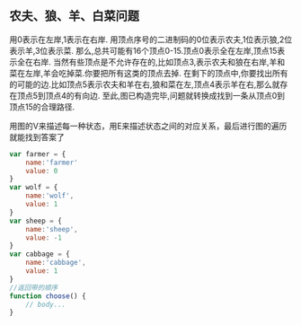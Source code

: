 <!-- 农夫、狼、羊、白菜问题.md -->
## 农夫、狼、羊、白菜问题
用0表示在左岸,1表示在右岸.
用顶点序号的二进制码的0位表示农夫,1位表示狼,2位表示羊,3位表示菜.
那么,总共可能有16个顶点0-15.顶点0表示全在左岸,顶点15表示全在右岸.
当然有些顶点是不允许存在的,比如顶点3,表示农夫和狼在右岸,羊和菜在左岸,羊会吃掉菜.你要把所有这类的顶点去掉.
在剩下的顶点中,你要找出所有的可能的边.比如顶点5表示农夫和羊在右,狼和菜在左,顶点4表示羊在右,那么就存在顶点5到顶点4的有向边.
至此,图已构造完毕,问题就转换成找到一条从顶点0到顶点15的合理路径.

用图的V来描述每一种状态，用E来描述状态之间的对应关系，最后进行图的遍历就能找到答案了
```js
var farmer = {
	name:'farmer'
	value: 0
}
var wolf = {
	name:'wolf',
	value: 1
}
var sheep = {
	name:'sheep',
	value: -1
}
var cabbage = {
	name:'cabbage',
	value: 1
}
//返回带的顺序
function choose() {
	// body...
}
```